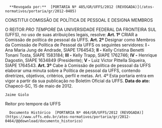       **Revogada por:**  [PORTARIA Nº 485/GR/UFFS/2012 (REVOGADA)](/atos-normativos/portaria/gr/2012-0485) 

   CONSTITUI COMISSÃO DE POLÍTICA DE PESSOAL E DESIGNA MEMBROS  

 O REITOR *PRO TEMPORE*  DA UNIVERSIDADE FEDERAL DA FRONTEIRA SUL (UFFS), no uso de suas atribuições legais, resolve:   **Art. 1º**  CRIAR a Comissão de política de pessoal da UFFS.   **Art. 2º**  Designar como Membros da Comissão de Política de Pessoal da UFFS os seguintes servidores: **I -**  Ana Maria Jung de Andrade, SIAPE 1764543; **II -**  Kelly Cristina Benetti Tonani Tosta, SIAPE 1583184; **III -**  Kelly Trapp, SIAPE 1762746; **IV -**  Henrique Dagostin, SIAPE 1634849 (Presidente); **V -**  Luiz Victor Pittella Siqueira, SIAPE 1764543.   **Art. 3º**  Cabe à Comissão de política de pessoal da UFFS elaborar uma minuta sobre a Política de pessoal da UFFS, contendo diretrizes, objetivos, critérios, perfil e metas.   Art. 4º Esta portaria entra em vigor a partir da sua publicação no Boletim Oficial da UFFS.        **Data do ato:** Chapecó-SC, 15 de maio de 2012.   
 

    Jaime Giolo   
 Reitor pro tempore da UFFS 

      Documento Histórico  [PORTARIA Nº 464/GR/UFFS/2012 (REVOGADA)](https://www.uffs.edu.br/atos-normativos/portaria/gr/2012-0464/@@download/documento_historico)     
      